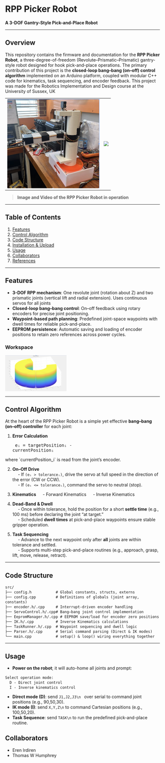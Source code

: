 # RPP Picker Robot

**A 3-DOF Gantry-Style Pick-and-Place Robot**

---

## Overview

This repository contains the firmware and documentation for the **RPP Picker Robot**, a three-degree-of-freedom (Revolute–Prismatic–Prismatic) gantry-style robot designed for hook pick-and-place operations. The primary contribution of this project is the **closed-loop bang–bang (on–off) control algorithm** implemented on an Arduino platform, coupled with modular C++ code for kinematics, task sequencing, and encoder feedback. This project was made for the Robotics Implementation and Design course at the University of Sussex, UK

<table>
  <tr>
    <td><img src="static/image.png" width="300"/></td>
    <td><img src="static/output.gif" width="300"/></td>
  </tr>
</table>

> **Image and Video of the RPP Picker Robot in operation** 

---

## Table of Contents

1. [Features](#features)  
2. [Control Algorithm](#control-algorithm)  
3. [Code Structure](#code-structure)  
4. [Installation & Upload](#installation--upload)  
5. [Usage](#usage)  
6. [Collaborators](#collaborators)  
7. [References](#references)  

---

## Features

- **3-DOF RPP mechanism**: One revolute joint (rotation about Z) and two prismatic joints (vertical lift and radial extension). Uses continuous servos for all joints  
- **Closed-loop bang–bang control**: On–off feedback using rotary encoders for precise joint positioning.  
- **Waypoint-based path planning**: Predefined joint-space waypoints with dwell times for reliable pick-and-place.  
- **EEPROM persistence**: Automatic saving and loading of encoder positions to retain zero references across power cycles.  

### Workspace

<img src="static/workspace.png" width="200"/>

---

## Control Algorithm

At the heart of the RPP Picker Robot is a simple yet effective **bang–bang (on–off) controller** for each joint:

1. **Error Calculation** 
&emsp; <pre>
eᵢ = targetPositionᵢ - currentPositionᵢ
</pre>
   where `currentPosition_i` is read from the joint’s encoder.

2. **On–Off Drive**  
   &emsp; - If `(eᵢ > toleranceᵢ)`, drive the servo at full speed in the direction of the error (CW or CCW).  
   &emsp; - If `(eᵢ <= toleranceᵢ)`, command the servo to neutral (stop).

3. **Kinematics** 
    &emsp; - Forward Kinematics
    &emsp; - Inverse Kinematics


4. **Dead-Band & Dwell**  
   &emsp; - Once within tolerance, hold the position for a short **settle time** (e.g., 100 ms) before declaring the joint “at target.”  
   &emsp; - Scheduled **dwell times** at pick-and-place waypoints ensure stable gripper operation.

5. **Task Sequencing**  
   &emsp; - Advance to the next waypoint only after **all** joints are within tolerance and settled.  
   &emsp; - Supports multi-step pick-and-place routines (e.g., approach, grasp, lift, move, release, retract).

---

## Code Structure

```text
src/
├── config.h           # Global constants, structs, externs
├── config.cpp         # Definitions of globals (joint array, constants)
├── encoder.h/.cpp     # Interrupt-driven encoder handling
├── ServoControl.h/.cpp# Bang–bang joint control implementation
├── EepromManager.h/.cpp # EEPROM save/load for encoder zero positions
├── IK.h/.cpp          # Inverse Kinematics calculations
├── TaskRunner.h/.cpp  # Waypoint sequencing and dwell logic
├── Parser.h/.cpp      # Serial command parsing (Direct & IK modes)
└── main.cpp           # setup() & loop() wiring everything together

```
---

## Usage

- **Power on the robot**; it will auto-home all joints and prompt:

```
Select operation mode:
  D - Direct joint control
  I - Inverse kinematics control
```

- **Direct mode (D)**: send `J1,J2,J3\n ` over serial to command joint positions (e.g., 90,50,30).
- **IK mode (I)**: send `X,Y,Z\n` to command Cartesian positions (e.g., 100,50,20).
- **Task Sequence**: send `TASK\n` to run the predefined pick-and-place routine.

## Collaborators

- Eren Irdiren
- Thomas W Humphrey